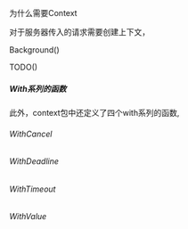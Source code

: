 

为什么需要Context

对于服务器传入的请求需要创建上下文，

Background()

TODO()



##### With系列的函数

此外，context包中还定义了四个with系列的函数,

###### WithCancel

###### WithDeadline

###### WithTimeout

###### WithValue



